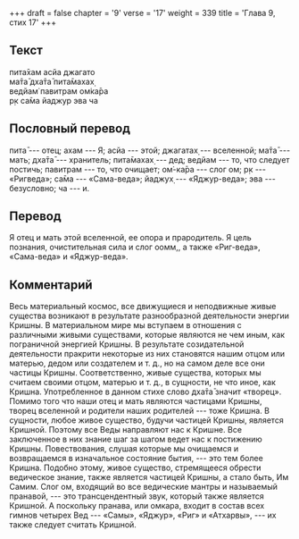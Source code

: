 +++
draft = false
chapter = '9'
verse = '17'
weight = 339
title = 'Глава 9, стих 17'
+++
## Текст

пита̄хам асйа джагато  
ма̄та̄ дха̄та̄ пита̄махах̣  
ведйам̇ павитрам ом̇ка̄ра  
р̣к са̄ма йаджур эва ча

## Пословный перевод

пита̄ --- отец; ахам --- Я; асйа --- этой; джагатах̣ --- вселенной; ма̄та̄
--- мать; дха̄та̄ --- хранитель; пита̄махах̣ --- дед; ведйам --- то, что
следует постичь; павитрам --- то, что очищает; ом̇-ка̄ра --- слог ом; р̣к
--- «Ригведа»; са̄ма --- «Сама-веда»; йаджух̣ --- «Яджур-веда»; эва ---
безусловно; ча --- и.

## Перевод

Я отец и мать этой вселенной, ее опора и прародитель. Я цель познания,
очистительная сила и слог оомм,, а также «Риг-веда», «Сама-веда» и
«Яджур-веда».

## Комментарий

Весь материальный космос, все движущиеся и неподвижные живые существа
возникают в результате разнообразной деятельности энергии Кришны. В
материальном мире мы вступаем в отношения с различными живыми
существами, которые являются не чем иным, как пограничной энергией
Кришны. В результате созидательной деятельности пракрити некоторые из
них становятся нашим отцом или матерью, дедом или создателем и т. д., но
на самом деле все они частицы Кришны. Соответственно, живые существа,
которых мы считаем своими отцом, матерью и т. д., в сущности, не что
иное, как Кришна. Употребленное в данном стихе слово дха̄та̄ значит
«творец». Помимо того что наши отец и мать являются частицами Кришны,
творец вселенной и родители наших родителей --- тоже Кришна. В сущности,
любое живое существо, будучи частицей Кришны, является Кришной. Поэтому
все Веды направляют нас к Кришне. Все заключенное в них знание шаг за
шагом ведет нас к постижению Кришны. Повествования, слушая которые мы
очищаемся и возвращаемся в изначальное состояние бытия, --- это тем
более Кришна. Подобно этому, живое существо, стремящееся обрести
ведическое знание, также является частицей Кришны, а стало быть, Им
Самим. Слог ом, входящий во все ведические мантры и называемый пранавой,
--- это трансцендентный звук, который также является Кришной. А
поскольку пранава, или омкара, входит в состав всех гимнов четырех Вед
--- «Самы», «Яджур», «Риг» и «Атхарвы», --- их также следует считать
Кришной.
